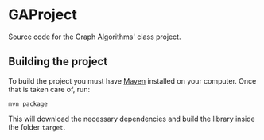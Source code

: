 # GAProject
Source code for the Graph Algorithms' class project.

## Building the project
To build the project you must have [Maven](https://maven.apache.org/) installed on your computer. Once that is taken care of, run:
```
mvn package
```
This will download the necessary dependencies and build the library inside the folder `target`.
